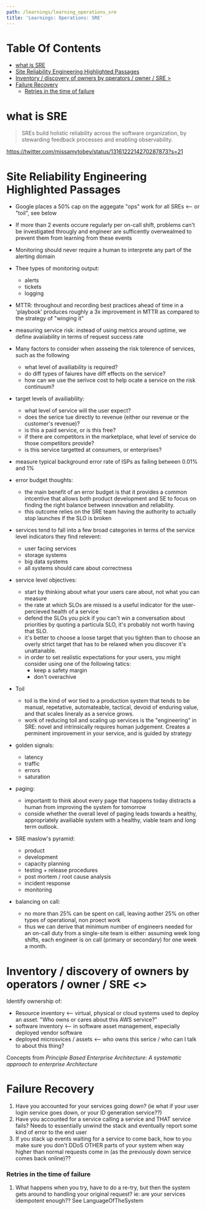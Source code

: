 ```yaml
---
path: /learnings/learning_operations_sre
title: 'Learnings: Operations: SRE'
---
```

# Table Of Contents

<!-- toc -->

- [what is SRE](#what-is-sre)
- [Site Reliability Engineering Highlighted Passages](#site-reliability-engineering-highlighted-passages)
- [Inventory / discovery of owners by operators / owner / SRE >](#inventory--discovery-of-owners-by-operators--owner--sre--)
- [Failure Recovery](#failure-recovery)
    + [Retries in the time of failure](#retries-in-the-time-of-failure)

<!-- tocstop -->

# what is SRE

> SREs build holistic reliability across the software organization, by stewarding feedback processes and enabling observability.

https://twitter.com/missamytobey/status/1316122214270287873?s=21

# Site Reliability Engineering Highlighted Passages

  * Google places a 50% cap on the aggegate "ops" work for all SREs <-- or "toil", see below
  * If more than 2 events occure regularly per on-call shift, problems can't be investigated througly and engineer are sufficently overwealmed to prevent them from learning from these events
  * Monitoring should never require a human to interprete any part of the alerting domain
  * Thee types of monitoring output:
    - alerts
    - tickets
    - logging
  * MTTR: throughout and recording best practices ahead of time in a 'playbook' produces roughly a 3x improvement in MTTR as compared to the strategy of "winging it"
  * measuring service risk: instead of using metrics around uptime, we define avaiiability in terms of request success rate
  * Many factors to consider when assseing the risk tolerence of services, such as the following
    - what level of availiability is required?
    - do diff types of faiures have diff effects on the service?
    - how can we use the serivce cost to help ocate a service on the risk continuum?
  * target levels of availiability:
    - what level of service will the user expect?
    - does the serice tue directly to revenue (either our revenue or the customer's revenue)?
    - is this a paid service, or is this free?
    - if there are competitors in the marketplace, what level of service do those competitors provide?
    - is this service targetted at consumers, or enterprises?
  * measure typical background error rate of ISPs as failing between 0.01% and 1%
  * error budget thoughts:
    - the main benefit of an error budget is that it provides a common intcentive that allows both product development and SE to focus on finding the right balance between innovation and reliability.
    - this outcome relies on the SRE team having the authority to actually stop launches if the SLO is broken
  * services tend to fall into a few broad categories in terms of the service level indicators they find relevent:
    - user facing services
    - storage systems
    - big data systems
    - all systems should care about correctness
  * service level objectives:
    - start by thinking about what your users care about, not what you can measure
    - the rate at which SLOs are missed is a useful indicator for the user-percieved health of a service
    - defend the SLOs you pick if you can't win a conversation about priorities by quoting a particula SLO, it's probably not worth having that SLO.
    - it's better to choose a loose target that you tighten than to choose an overly strict target that has to be relaxed when you discover it's unattanable.
    - in order to set realistic expectations for your users, you might consider using one of the following tatics:
      - keep a safety margin
      - don't overachive
  * Toil
    - toil is the kind of wor tied to a production system that tends to be manual, repetative, automateable, tactical, devoid of enduring value, and that scales lineraly as a service grows.
    -  work of reducing toil and scaling up services is the "engineering" in SRE: novel and intrinsically requires human judgement. Creates a perminent improvement in your service, and is guided by strategy
  * golden signals:
    - latency
    - traffic
    - errors
    - saturation
  * paging:
    - importantt to think about every page that happens today distracts a human from improving the system for tomorrow
    - conside whether the overall level of paging leads towards a healthy, appropriately availiable system with a healthy, viable team and long term outlook.

  * SRE maslow's pyramid:
    - product
    - development
    - capacity planning
    - testing + release procedures
    - post mortem / root cause analysis
    - incident response
    - monitoring

  * balancing on call:
    - no more than 25% can be spent on call, leaving aother 25% on other types of operational, non proect work
    - thus we can derive that minimum number of engineers needed for an on-call duty from a single-site team is either: assuming week long shifts, each engineer is on call (primary or secondary) for one week a month.

# Inventory / discovery of owners by operators / owner / SRE  <<InventoryOfAssetsAndOwners>>

Identify ownership of:

  * Resource inventory <-- virtual, physical or cloud systems used to deploy an asset. "Who owns or cares about this AWS service?"
  * software inventory <-- in software asset management, especially deployed vendor software
  * deployed microsvices / assets <-- who owns this serice / who can I talk to about this thing?

Concepts from _Principle Based Enterprise Architecture: A systematic approach to enterprise Architecture_


# Failure Recovery

  1. Have you accounted for your services going down? (ie what if your user login service goes down, or your ID generation service??)
  2. Have you accounted for a service calling a service and THAT service fails? Needs to essentially unwind the stack and eventually report some kind of error to the end user
  3. If you stack up events waiting for a service to come back, how to you make sure you don't DDoS OTHER parts of your system when way higher than normal requests come in (as the previously down service comes back online)??

### Retries in the time of failure

  1. What happens when you try, have to do a re-try, but then the system gets around to handling your original request?
    ie: are your services idempotent enough?? See LanguageOfTheSystem



